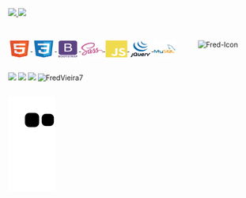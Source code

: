  <div>
  <a href="https://github.com/FredVieira7">
  <img height="185em" src="https://github-readme-stats.vercel.app/api?username=FredVieira7&show_icons=true&theme=synthwave&include_all_commits=true&count_private=true"/>
  <img height="185em" src="https://github-readme-stats.vercel.app/api/top-langs/?username=FredVieira7&layout=compact&langs_count=7&theme=synthwave"/>
</div>
  
  ##
  
<div style="display: inline_block"><br>
  <img align="center" alt="Fred-HTML" height="35" width="45" src="https://raw.githubusercontent.com/devicons/devicon/master/icons/html5/html5-original.svg">
  <img align="center" alt="Fred-CSS" height="35" width="45" src="https://raw.githubusercontent.com/devicons/devicon/master/icons/css3/css3-original.svg">
  <img align="center" alt="Fred-BOOTSTRAP" height="35" width="45" src="https://github.com/devicons/devicon/blob/master/icons/bootstrap/bootstrap-plain-wordmark.svg">
  <img align="center" alt="Fred-SASS" height="35" width="45" src="https://github.com/devicons/devicon/blob/master/icons/sass/sass-original.svg">
  <img align="center" alt="Fred-JS" height="35" width="45" src="https://raw.githubusercontent.com/devicons/devicon/master/icons/javascript/javascript-plain.svg">
  <img align="center" alt="Fred-JQUERY" height="35" width="45" src="https://github.com/devicons/devicon/blob/master/icons/jquery/jquery-original-wordmark.svg">
  <img align="center" alt="Fred-MYSQL" height="35" width="45" src="https://github.com/devicons/devicon/blob/master/icons/mysql/mysql-original-wordmark.svg">
  <img align="right" height="120" width="120" alt="Fred-Icon" src="https://cdn.discordapp.com/attachments/574373632982384660/863524162328592394/Perfil_Mo_-_icon.png">
</div>
 
  
 ##
  
  
<div> 
<a href="https://www.twitch.tv/xobelisco" target="_blank"><img src="https://img.shields.io/badge/Twitch-9146FF?style=for-the-badge&logo=twitch&logoColor=white" target="_blank"></a>
  <a href = "mailto:fredvieira0709@gmail.com"><img src="https://img.shields.io/badge/-Gmail-%23333?style=for-the-badge&logo=gmail&logoColor=white" target="_blank"></a>
  <a href="https://www.linkedin.com/in/fredvieira7/" target="_blank"><img src="https://img.shields.io/badge/-LinkedIn-%230077B5?style=for-the-badge&logo=linkedin&logoColor=white" target="_blank"></a> 
  <img src="https://komarev.com/ghpvc/?username=FredVieira7&color=blue" alt="FredVieira7" />
  
  ##
  
  ![Snake animation](https://github.com/rafaballerini/rafaballerini/blob/output/github-contribution-grid-snake.svg)
</div>
